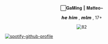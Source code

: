 <p align="center"> ⃞𝐆𝐚𝐌𝐢𝐧𝐠  ‖ 𝐌𝐚𝐭𝐭𝐞𝐨⌁ </p>
 <p align="center">  𝙝𝙚 𝙝𝙞𝙢 , 𝙢𝙡𝙢 , 17+ </p>
<p align="center"><img src="https://media.discordapp.net/attachments/1066889116551233537/1391115573496123675/Ga_Ming_widget-removebg-preview.png?ex=686ab8d6&is=68696756&hm=6c340ab4724b445aa548e102de78e9a27266ced56ca7bae813b94208ef88097a&=&format=webp&quality=lossless" alt="82"/></p>

[![spotify-github-profile](https://spotify-github-profile.kittinanx.com/api/view?uid=cdsvosszvb2jw2rjkhqk284je&cover_image=true&theme=novatorem&show_offline=true&background_color=121212&interchange=false&bar_color=623c42&bar_color_cover=false)](https://github.com/kittinan/spotify-github-profile)
